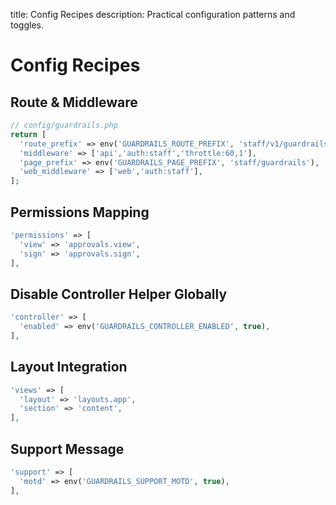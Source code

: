 title: Config Recipes
description: Practical configuration patterns and toggles.

# Config Recipes

## Route & Middleware

```php
// config/guardrails.php
return [
  'route_prefix' => env('GUARDRAILS_ROUTE_PREFIX', 'staff/v1/guardrails'),
  'middleware' => ['api','auth:staff','throttle:60,1'],
  'page_prefix' => env('GUARDRAILS_PAGE_PREFIX', 'staff/guardrails'),
  'web_middleware' => ['web','auth:staff'],
];
```

## Permissions Mapping

```php
'permissions' => [
  'view' => 'approvals.view',
  'sign' => 'approvals.sign',
],
```

## Disable Controller Helper Globally

```php
'controller' => [
  'enabled' => env('GUARDRAILS_CONTROLLER_ENABLED', true),
],
```

## Layout Integration

```php
'views' => [
  'layout' => 'layouts.app',
  'section' => 'content',
],
```

## Support Message

```php
'support' => [
  'motd' => env('GUARDRAILS_SUPPORT_MOTD', true),
],
```

